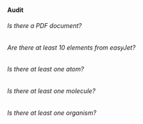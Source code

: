 #### Audit

###### Is there a PDF document?
###### Are there at least 10 elements from easyJet?
###### Is there at least one atom?
###### Is there at least one molecule?
###### Is there at least one organism?
